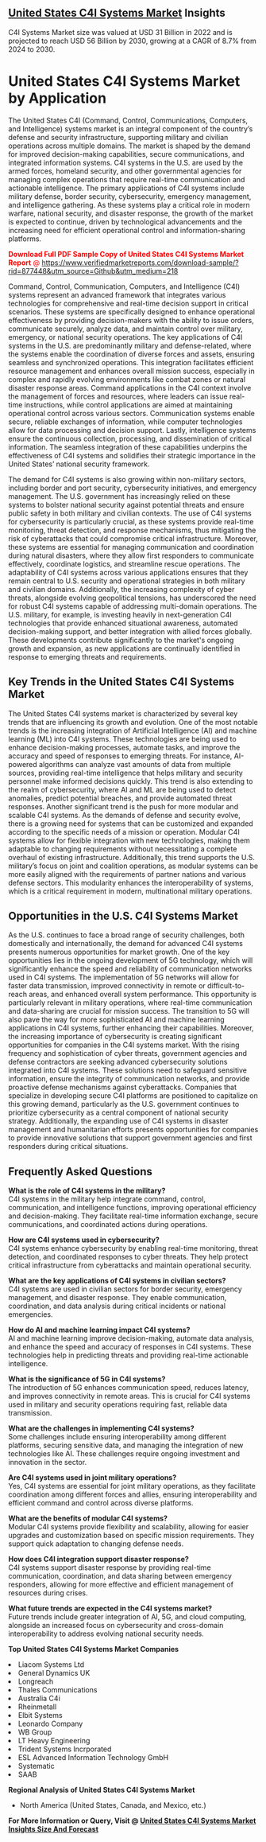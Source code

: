 <h2><a href="https://www.verifiedmarketreports.com/download-sample/?rid=877448&amp;utm_source=Github&amp;utm_medium=218" target="_blank">United States C4I Systems Market</a> Insights</h2><p>C4I Systems Market size was valued at USD 31 Billion in 2022 and is projected to reach USD 56 Billion by 2030, growing at a CAGR of 8.7% from 2024 to 2030.</p><p><h1>United States C4I Systems Market by Application</h1> <p>The United States C4I (Command, Control, Communications, Computers, and Intelligence) systems market is an integral component of the country’s defense and security infrastructure, supporting military and civilian operations across multiple domains. The market is shaped by the demand for improved decision-making capabilities, secure communications, and integrated information systems. C4I systems in the U.S. are used by the armed forces, homeland security, and other governmental agencies for managing complex operations that require real-time communication and actionable intelligence. The primary applications of C4I systems include military defense, border security, cybersecurity, emergency management, and intelligence gathering. As these systems play a critical role in modern warfare, national security, and disaster response, the growth of the market is expected to continue, driven by technological advancements and the increasing need for efficient operational control and information-sharing platforms. <p><span class=""><span style="color: #ff0000;"><strong>Download Full PDF Sample Copy of United States C4I Systems Market Report</strong> @ </span><a href="https://www.verifiedmarketreports.com/download-sample/?rid=877448&amp;utm_source=Github&amp;utm_medium=218" target="_blank">https://www.verifiedmarketreports.com/download-sample/?rid=877448&amp;utm_source=Github&amp;utm_medium=218</a></span></p></p> <p>Command, Control, Communication, Computers, and Intelligence (C4I) systems represent an advanced framework that integrates various technologies for comprehensive and real-time decision support in critical scenarios. These systems are specifically designed to enhance operational effectiveness by providing decision-makers with the ability to issue orders, communicate securely, analyze data, and maintain control over military, emergency, or national security operations. The key applications of C4I systems in the U.S. are predominantly military and defense-related, where the systems enable the coordination of diverse forces and assets, ensuring seamless and synchronized operations. This integration facilitates efficient resource management and enhances overall mission success, especially in complex and rapidly evolving environments like combat zones or natural disaster response areas. Command applications in the C4I context involve the management of forces and resources, where leaders can issue real-time instructions, while control applications are aimed at maintaining operational control across various sectors. Communication systems enable secure, reliable exchanges of information, while computer technologies allow for data processing and decision support. Lastly, intelligence systems ensure the continuous collection, processing, and dissemination of critical information. The seamless integration of these capabilities underpins the effectiveness of C4I systems and solidifies their strategic importance in the United States’ national security framework.</p> <p>The demand for C4I systems is also growing within non-military sectors, including border and port security, cybersecurity initiatives, and emergency management. The U.S. government has increasingly relied on these systems to bolster national security against potential threats and ensure public safety in both military and civilian contexts. The use of C4I systems for cybersecurity is particularly crucial, as these systems provide real-time monitoring, threat detection, and response mechanisms, thus mitigating the risk of cyberattacks that could compromise critical infrastructure. Moreover, these systems are essential for managing communication and coordination during natural disasters, where they allow first responders to communicate effectively, coordinate logistics, and streamline rescue operations. The adaptability of C4I systems across various applications ensures that they remain central to U.S. security and operational strategies in both military and civilian domains. Additionally, the increasing complexity of cyber threats, alongside evolving geopolitical tensions, has underscored the need for robust C4I systems capable of addressing multi-domain operations. The U.S. military, for example, is investing heavily in next-generation C4I technologies that provide enhanced situational awareness, automated decision-making support, and better integration with allied forces globally. These developments contribute significantly to the market's ongoing growth and expansion, as new applications are continually identified in response to emerging threats and requirements.</p> <h2>Key Trends in the United States C4I Systems Market</h2> <p>The United States C4I systems market is characterized by several key trends that are influencing its growth and evolution. One of the most notable trends is the increasing integration of Artificial Intelligence (AI) and machine learning (ML) into C4I systems. These technologies are being used to enhance decision-making processes, automate tasks, and improve the accuracy and speed of responses to emerging threats. For instance, AI-powered algorithms can analyze vast amounts of data from multiple sources, providing real-time intelligence that helps military and security personnel make informed decisions quickly. This trend is also extending to the realm of cybersecurity, where AI and ML are being used to detect anomalies, predict potential breaches, and provide automated threat responses. Another significant trend is the push for more modular and scalable C4I systems. As the demands of defense and security evolve, there is a growing need for systems that can be customized and expanded according to the specific needs of a mission or operation. Modular C4I systems allow for flexible integration with new technologies, making them adaptable to changing requirements without necessitating a complete overhaul of existing infrastructure. Additionally, this trend supports the U.S. military’s focus on joint and coalition operations, as modular systems can be more easily aligned with the requirements of partner nations and various defense sectors. This modularity enhances the interoperability of systems, which is a critical requirement in modern, multinational military operations.</p> <h2>Opportunities in the U.S. C4I Systems Market</h2> <p>As the U.S. continues to face a broad range of security challenges, both domestically and internationally, the demand for advanced C4I systems presents numerous opportunities for market growth. One of the key opportunities lies in the ongoing development of 5G technology, which will significantly enhance the speed and reliability of communication networks used in C4I systems. The implementation of 5G networks will allow for faster data transmission, improved connectivity in remote or difficult-to-reach areas, and enhanced overall system performance. This opportunity is particularly relevant in military operations, where real-time communication and data-sharing are crucial for mission success. The transition to 5G will also pave the way for more sophisticated AI and machine learning applications in C4I systems, further enhancing their capabilities. Moreover, the increasing importance of cybersecurity is creating significant opportunities for companies in the C4I systems market. With the rising frequency and sophistication of cyber threats, government agencies and defense contractors are seeking advanced cybersecurity solutions integrated into C4I systems. These solutions need to safeguard sensitive information, ensure the integrity of communication networks, and provide proactive defense mechanisms against cyberattacks. Companies that specialize in developing secure C4I platforms are positioned to capitalize on this growing demand, particularly as the U.S. government continues to prioritize cybersecurity as a central component of national security strategy. Additionally, the expanding use of C4I systems in disaster management and humanitarian efforts presents opportunities for companies to provide innovative solutions that support government agencies and first responders during critical situations.</p> <h2>Frequently Asked Questions</h2> <p><strong>What is the role of C4I systems in the military?</strong><br> C4I systems in the military help integrate command, control, communication, and intelligence functions, improving operational efficiency and decision-making. They facilitate real-time information exchange, secure communications, and coordinated actions during operations.</p> <p><strong>How are C4I systems used in cybersecurity?</strong><br> C4I systems enhance cybersecurity by enabling real-time monitoring, threat detection, and coordinated responses to cyber threats. They help protect critical infrastructure from cyberattacks and maintain operational security.</p> <p><strong>What are the key applications of C4I systems in civilian sectors?</strong><br> C4I systems are used in civilian sectors for border security, emergency management, and disaster response. They enable communication, coordination, and data analysis during critical incidents or national emergencies.</p> <p><strong>How do AI and machine learning impact C4I systems?</strong><br> AI and machine learning improve decision-making, automate data analysis, and enhance the speed and accuracy of responses in C4I systems. These technologies help in predicting threats and providing real-time actionable intelligence.</p> <p><strong>What is the significance of 5G in C4I systems?</strong><br> The introduction of 5G enhances communication speed, reduces latency, and improves connectivity in remote areas. This is crucial for C4I systems used in military and security operations requiring fast, reliable data transmission.</p> <p><strong>What are the challenges in implementing C4I systems?</strong><br> Some challenges include ensuring interoperability among different platforms, securing sensitive data, and managing the integration of new technologies like AI. These challenges require ongoing investment and innovation in the sector.</p> <p><strong>Are C4I systems used in joint military operations?</strong><br> Yes, C4I systems are essential for joint military operations, as they facilitate coordination among different forces and allies, ensuring interoperability and efficient command and control across diverse platforms.</p> <p><strong>What are the benefits of modular C4I systems?</strong><br> Modular C4I systems provide flexibility and scalability, allowing for easier upgrades and customization based on specific mission requirements. They support quick adaptation to changing defense needs.</p> <p><strong>How does C4I integration support disaster response?</strong><br> C4I systems support disaster response by providing real-time communication, coordination, and data sharing between emergency responders, allowing for more effective and efficient management of resources during crises.</p> <p><strong>What future trends are expected in the C4I systems market?</strong><br> Future trends include greater integration of AI, 5G, and cloud computing, alongside an increased focus on cybersecurity and cross-domain interoperability to address evolving national security needs.</p> </p><p><strong>Top United States C4I Systems Market Companies</strong></p><div data-test-id=""><p><li>Liacom Systems Ltd</li><li> General Dynamics UK</li><li> Longreach</li><li> Thales Communications</li><li> Australia C4i</li><li> Rheinmetall</li><li> Elbit Systems</li><li> Leonardo Company</li><li> WB Group</li><li> LT Heavy Engineering</li><li> Trident Systems Incrporated</li><li> ESL Advanced Information Technology GmbH</li><li> Systematic</li><li> SAAB</li></p><div><strong>Regional Analysis of&nbsp;United States C4I Systems Market</strong></div><ul><li dir="ltr"><p dir="ltr">North America&nbsp;(United States, Canada, and Mexico, etc.)</p></li></ul><p><strong>For More Information or Query, Visit @&nbsp;</strong><strong><a href="https://www.verifiedmarketreports.com/product/c4i-systems-market/?utm_source=Github&amp;utm_medium=218" target="_blank">United States C4I Systems Market Insights Size And Forecast</a></strong></p></div>
